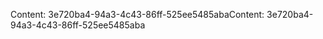 <span data-ttu-id="592a0-101">Content: 3e720ba4-94a3-4c43-86ff-525ee5485aba</span><span class="sxs-lookup"><span data-stu-id="592a0-101">Content: 3e720ba4-94a3-4c43-86ff-525ee5485aba</span></span>